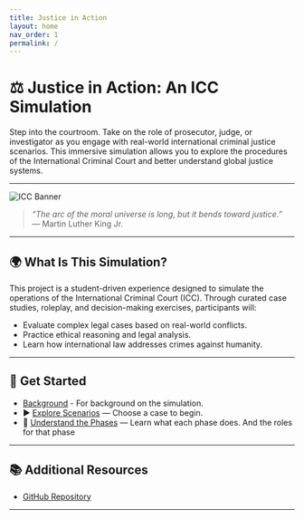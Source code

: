 ```yaml
---
title: Justice in Action
layout: home
nav_order: 1
permalink: /
---
```


# ⚖️ Justice in Action: An ICC Simulation

Step into the courtroom. Take on the role of prosecutor, judge, or investigator as you engage with real-world international criminal justice scenarios. This immersive simulation allows you to explore the procedures of the International Criminal Court and better understand global justice systems.

---

![ICC Banner](/FoS-Project2/assets/images/icc.jpeg)



> *“The arc of the moral universe is long, but it bends toward justice.”*  
> — Martin Luther King Jr.

---

## 🌍 What Is This Simulation?

This project is a student-driven experience designed to simulate the operations of the International Criminal Court (ICC). Through curated case studies, roleplay, and decision-making exercises, participants will:

- Evaluate complex legal cases based on real-world conflicts.
- Practice ethical reasoning and legal analysis.
- Learn how international law addresses crimes against humanity.

---

## 🚀 Get Started

- [Background](/background.md) - For background on the simulation.
- ▶️ [Explore Scenarios](/scenarios) — Choose a case to begin.
- 👥 [Understand the Phases](/phases) — Learn what each phase does. And the roles for that phase

---

## 📚 Additional Resources

- [GitHub Repository](https://github.com/McKrumpin/FoS-Project2/blob/main/scenarios/index.md)

---
